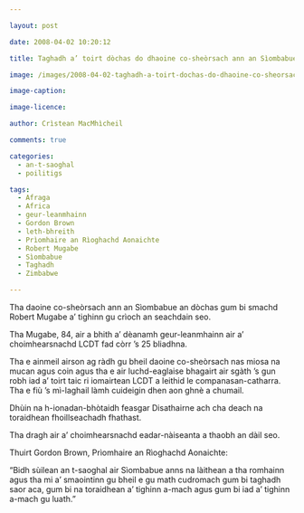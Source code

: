 ```yaml
---

layout: post

date: 2008-04-02 10:20:12

title: Taghadh a’ toirt dòchas do dhaoine co-sheòrsach ann an Sìombabue

image: /images/2008-04-02-taghadh-a-toirt-dochas-do-dhaoine-co-sheorsach-ann-an-siombabue.jpg

image-caption:

image-licence:

author: Crìstean MacMhìcheil

comments: true

categories:
  - an-t-saoghal
  - poilitigs

tags:
  - Afraga
  - Africa
  - geur-leanmhainn
  - Gordon Brown
  - leth-bhreith
  - Prìomhaire an Rìoghachd Aonaichte
  - Robert Mugabe
  - Sìombabue
  - Taghadh
  - Zimbabwe

---
```


Tha daoine co-sheòrsach ann an Sìombabue an dòchas gum bi smachd Robert Mugabe a’ tighinn gu crìoch an seachdain seo.

<!--more-->

Tha Mugabe, 84, air a bhith a’ dèanamh geur-leanmhainn air a’ choimhearsnachd LCDT fad còrr ’s 25 bliadhna.

Tha e ainmeil airson ag ràdh gu bheil daoine co-sheòrsach nas miosa na mucan agus coin agus tha e air luchd-eaglaise bhagairt air sgàth ’s gun robh iad a’ toirt taic ri iomairtean LCDT a leithid le companasan-catharra. Tha e fiù ’s mì-laghail làmh cuideigin dhen aon ghnè a chumail.

Dhùin na h-ionadan-bhòtaidh feasgar Disathairne ach cha deach na toraidhean fhoillseachadh fhathast.

Tha dragh air a’ choimhearsnachd eadar-nàiseanta a thaobh an dàil seo.

Thuirt Gordon Brown, Prìomhaire an Rìoghachd Aonaichte:

“Bidh sùilean an t-saoghal air Sìombabue anns na làithean a tha romhainn agus tha mi a’ smaointinn gu bheil e gu math cudromach gum bi taghadh saor aca, gum bi na toraidhean a’ tighinn a-mach agus gum bi iad a’ tighinn a-mach gu luath.”
